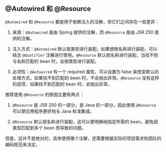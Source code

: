 ## @Autowired 和 @Resource

`@Autowired` 和 `@Resource` 都是用于依赖注入的注解，但它们之间存在一些差异：

1.  来源：`@Autowired` 是由 Spring 提供的注解，而 `@Resource` 是由 JSR 250 提供的注解。

2.  注入方式：`@Autowired` 默认按类型进行装配，如果想按名称进行装配，可以结合 `@Qualifier` 注解进行使用。`@Resource` 默认按名称进行装配，当找不到与名称匹配的 bean 时，会按类型进行装配。

3.  必须性：`@Autowired` 有一个 required 属性，可以设置为 false 来改变默认的处理方式，如果找不到匹配的 bean 时，不会抛出异常。`@Resource` 没有这样的选项，如果找不到匹配的 bean 时，会抛出异常。

推荐使用 `@Resource` 的原因主要有两点：

1.  `@Resource` 是 JSR 250 的一部分，是 Java 的一部分，因此使用 `@Resource` 可以使应用程序更好地与 Java 标准集成。

2.  `@Resource` 默认按名称进行装配，这可以更明确地指定所需的 bean，避免因类型匹配到多个 bean 而导致的问题。

但是，这并不是绝对的，具体使用哪个注解，还需要根据实际的项目需求和团队的编码规范来决定。
